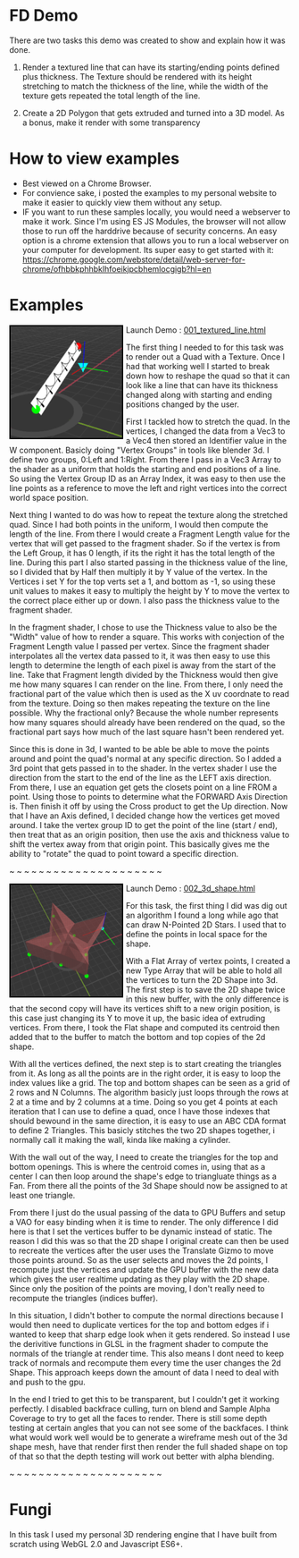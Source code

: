 # FD Demo

There are two tasks this demo was created to show and explain how it was done.
1. Render a textured line that can have its starting/ending points defined plus thickness. The Texture should be rendered with its height stretching to match
the thickness of the line, while the width of the texture gets repeated the total length of the line.

2. Create a 2D Polygon that gets extruded and turned into a 3D model. As a bonus, make it render with some transparency 

# How to view examples
- Best viewed on a Chrome Browser.
- For convience sake, i posted the examples to my personal website to make it easier to quickly view them without any setup.
- IF you want to run these samples locally, you would need a webserver to make it work. Since I'm using ES JS Modules, the browser will not allow those to run off the harddrive because of security concerns. An easy option is a chrome extension that allows you to run a local webserver on your computer for development. Its super easy to get started with it: https://chrome.google.com/webstore/detail/web-server-for-chrome/ofhbbkphhbklhfoeikjpcbhemlocgigb?hl=en

# Examples

<img align="left" width="200" height="200" src="img/001.png" style="border:2px solid black; margin-right:5px;"> 

Launch Demo : [001_textured_line.html](http://fungi.sketchpunk.com/temp/fd_demo/001_textured_line.html)

The first thing I needed to for this task was to render out a Quad with a Texture. Once I had that working well I started to break down how to reshape the quad
so that it can look like a line that can have its thickness changed along with starting and ending positions changed by the user.

First I tackled how to stretch the quad. In the vertices, I changed the data from a Vec3 to a Vec4 then stored an Identifier value in the W component. Basicly doing "Vertex Groups" in tools like blender 3d. I define two groups, 0:Left and 1:Right. From there I pass in a Vec3 Array to the shader as a uniform that holds the starting and end positions of a line. So using the Vertex Group ID as an Array Index, it was easy to then use the line points as a reference to move the left and right vertices into the correct world space position.

Next thing I wanted to do was how to repeat the texture along the stretched quad. Since I had both points in the uniform, I would then compute the length of the line. From there I would create a Fragment Length value for the vertex that will get passed to the fragment shader. So if the vertex is from the Left Group, it has 0 length, if its the right it has the total length of the line. During this part I also started passing in the thickness value of the line, so I divided that by Half then multiply it by Y value of the vertex. In the Vertices i set Y for the top verts set a 1, and bottom as -1, so using these unit values to makes it easy to multiply the height by Y to move the vertex to the correct place either up or down. I also pass the thickness value to the fragment shader.

In the fragment shader, I chose to use the Thickness value to also be the "Width" value of how to render a square. This works with conjection of the Fragment Length value I passed per vertex. Since the fragment shader interpolates all the vertex data passed to it, it was then easy to use this length to determine the length of each pixel is away from the start of the line. Take that Fragment length divided by the Thickness would then give me how many squares I can render on the line. From there, I only need the fractional part of the value which then is used as the X uv coordnate to read from the texture. Doing so then makes repeating the texture on the line possible. Why the fractional only? Because the whole number represents how many squares should already have been rendered on the quad, so the fractional part says how much of the last square hasn't been rendered yet.

Since this is done in 3d, I wanted to be able be able to move the points around and point the quad's normal at any specific direction. So I added a 3rd point that gets passed in to the shader. In the vertex shader I use the direction from the start to the end of the line as the LEFT axis direction. From there, I use an equation get gets the closets point on a line FROM a point. Using those to points to determine what the FORWARD Axis Direction is. Then finish it off by using the Cross product to get the Up direction. Now that I have an Axis defined, I decided change how the vertices get moved around. I take the vertex group ID to get the point of the line (start / end), then treat that as an origin position, then use the axis and thickness value to shift the vertex away from that origin point. This basically gives me the ability to "rotate" the quad to point toward a specific direction.
<br style="clear:both;">

~ ~ ~ ~ ~ ~ ~ ~ ~ ~ ~ ~ ~ ~ ~ ~ ~ ~ ~ ~ ~

<img align="left" width="200" height="200" src="img/002.png" style="border:2px solid black; margin-right:5px;"> 

Launch Demo : [002_3d_shape.html](http://fungi.sketchpunk.com/temp/fd_demo/002_3d_shape.html)

For this task, the first thing I did was dig out an algorithm I found a long while ago that can draw N-Pointed 2D Stars. I used that to define the points in local space for the shape.

With a Flat Array of vertex points, I created a new Type Array that will be able to hold all the vertices to turn the 2D Shape into 3d. The first step is to save the 2D shape twice in this new buffer, with the only difference is that the second copy will have its vertices shift to a new origin position,  is this case just changing its Y to move it up, the basic idea of extruding vertices. From there, I took the Flat shape and computed its centroid then added that to the buffer to match the bottom and top copies of the 2d shape.

With all the vertices defined, the next step is to start creating the triangles from it. As long as all the points are in the right order, it is easy to loop the index values like a grid. The top and bottom shapes can be seen as a grid of 2 rows and N Columns. The algorithm basicly just loops through the rows at 2 at a time and by 2 columns at a time. Doing so you get 4 points at each iteration that I can use to define a quad, once I have those indexes that should bewound in the same direction, it is easy to use an ABC CDA format to define 2 Triangles. This basicly stitches the two 2D shapes together, i normally call it making the wall, kinda like making a cylinder.

With the wall out of the way, I need to create the triangles for the top and bottom openings. This is where the centroid comes in, using that as a center I can then loop around the shape's edge to triangluate things as a Fan. From there all the points of the 3d Shape should now be assigned to at least one triangle.

From there I just do the usual passing of the data to GPU Buffers and setup a VAO for easy binding when it is time to render. The only difference I did here is that I set the vertices buffer to be dynamic instead of static. The reason I did this was so that the 2D shape I original create can then be used to recreate the vertices after the user uses the Translate Gizmo to move those points around. So as the user selects and moves the 2d points, I recompute just the vertices and update the GPU buffer with the new data which gives the user realtime updating as they play with the 2D shape. Since only the position of the points are moving, I don't really need to recompute the triangles (indices buffer).

In this situation, I didn't bother to compute the normal directions because I would then need to duplicate vertices for the top and bottom edges if i wanted to keep that sharp edge look when it gets rendered. So instead I use the derivitive functions in GLSL in the fragment shader to compute the normals of the triangle at render time. This also means I dont need to keep track of normals and recompute them every time the user changes the 2d Shape. This approach keeps down the amount of data I need to deal with and push to the gpu.

In the end I tried to get this to be transparent, but I couldn't get it working perfectly. I disabled backfrace culling, turn on blend and Sample Alpha Coverage to try to get all the faces to render. There is still some depth testing at certain angles that you can not see some of the backfaces. I think what would work well would be to generate a wireframe mesh out of the 3d shape mesh, have that render first then render the full shaded shape on top of that so that the depth testing will work out better with alpha blending.
<br style="clear:both;">

~ ~ ~ ~ ~ ~ ~ ~ ~ ~ ~ ~ ~ ~ ~ ~ ~ ~ ~ ~ ~

# Fungi
In this task I used my personal 3D rendering engine that I have built from scratch using WebGL 2.0 and Javascript ES6+.
